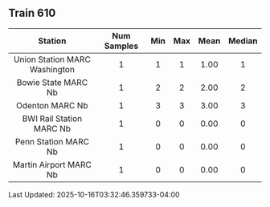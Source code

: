 ## Train 610

| Station | Num Samples | Min | Max | Mean | Median |
| :-----: | :---------: | :-: | :-: | :--: | :----: |
| Union Station MARC Washington | 1 | 1 | 1 | 1.00 | 1 |
| Bowie State MARC Nb | 1 | 2 | 2 | 2.00 | 2 |
| Odenton MARC Nb | 1 | 3 | 3 | 3.00 | 3 |
| BWI Rail Station MARC Nb | 1 | 0 | 0 | 0.00 | 0 |
| Penn Station MARC Nb | 1 | 0 | 0 | 0.00 | 0 |
| Martin Airport MARC Nb | 1 | 0 | 0 | 0.00 | 0 |


Last Updated: 2025-10-16T03:32:46.359733-04:00